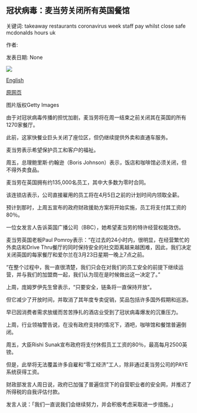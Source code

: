 ## 冠状病毒：麦当劳关闭所有英国餐馆

关键词: takeaway restaurants coronavirus week staff pay whilst close safe mcdonalds hours uk

作者: 

发表日期: None

![](https://ichef.bbci.co.uk/news/1024/branded_news/12EC1/production/_108750577_hi003106833.jpg)

[English](Coronavirus%3A%20McDonald%27s%20to%20close%20all%20UK%20restaurants.md)

[原网页](https://www.bbc.com/news/technology-51999604)

图片版权Getty Images

由于对冠状病毒传播的担忧加剧，麦当劳将在周一结束之前关闭其在英国的所有1270家餐厅。

此前，这家快餐业巨头关闭了座位区，但仍继续提供外卖和直通车服务。

麦当劳表示希望保护员工和客户的福祉。

周五，总理鲍里斯·约翰逊（Boris Johnson）表示，饭店和咖啡馆必须关闭，但不得外卖食品。

麦当劳在英国拥有约135,000名员工，其中大多数为零时合同。

该连锁店表示，公司直接雇用的员工将在4月5日之前的计划时间内领取全薪。

预计到那时，上周五宣布的政府财政援助方案将开始实施，员工将支付其工资的80％。

一位女发言人告诉英国广播公司（BBC），她希望麦当劳的特许经营权能效仿。

麦当劳英国老板Paul Pomroy表示：“在过去的24小时内，很明显，在经营繁忙的外卖店和Drive Thru餐厅的同时保持安全的社交距离越来越困难，因此，我们决定关闭英国的每家餐厅和爱尔兰在3月23日星期一晚上7点之前。

“在整个过程中，我一直很清楚，我们只会在对我们的员工安全的前提下继续运营，并与我们的加盟商一起，我们认为现在是时候做出这一决定了。”

上周，庞姆罗伊先生曾表示，“只要安全，链条将一直保持开放”。

但它减少了开放时间，并取消了其年度专卖促销，奖品包括许多国外假期和巡游。

早已因消费者需求放缓而苦苦挣扎的酒店业受到了冠状病毒爆发的沉重压力。

上周，行业领袖警告说，在没有政府支持的情况下，酒吧，咖啡馆和餐馆普遍倒闭。

周五，大臣Rishi Sunak宣布政府将支付休假员工工资的80％，最高每月2500英镑。

但是，此举将无法覆盖许多自雇和“零工经济”工人，除非通过麦当劳公司的PAYE系统获得工资。

财政部发言人周日说，政府已加强了普遍信贷下的自营职业者的安全网，并推迟了所得税的自我评估付款。

发言人说：「我们一直说我们会继续努力，并会积极考虑采取进一步措施。」